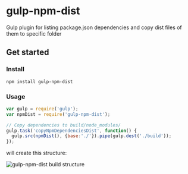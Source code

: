 # gulp-npm-dist

Gulp plugin for listing package.json dependencies and copy dist files of them to specific folder

## Get started

### Install

```
npm install gulp-npm-dist
```

### Usage

```javascript
var gulp = require('gulp');
var npmDist = require('gulp-npm-dist');

// Copy dependencies to build/node_modules/
gulp.task('copyNpmDependenciesDist', function() {
  gulp.src(npmDist(), {base:'./'}).pipe(gulp.dest('./build'));
});
```
will create this structure:

![gulp-npm-dist build structure](https://monosnap.com/file/eImO2GxnmWTy6toAdkdTn537dwGJQC.png)